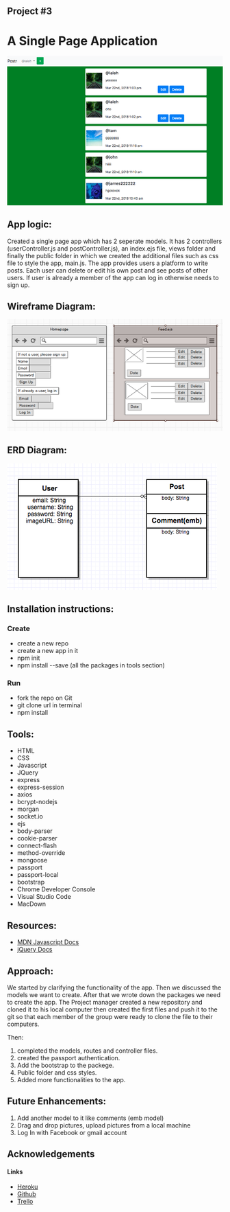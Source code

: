 ## Project #3

#    A Single Page Application  

 
 ![alt text](images/screenshot.png)  
            
           
         



  


    
 App logic:
---  
Created a single page app which has 2 seperate models. It has 2 controllers (userController.js and postController.js), an index.ejs file, views folder and finally the public folder in which we created the additional files such as css file to style the app, main.js. The app provides users a platform to write posts. Each user can delete or edit his own post and see posts of other users. If user is already a member of the app can log in otherwise needs to sign up.



  
 
Wireframe Diagram:
---
![alt text](images/wireframe.png)  
 

ERD Diagram:  
---

![alt text](images/PR3ERD.png)  
  
Installation instructions:  
--- 
### Create
* create a new repo 
* create a new app in it
* npm init
* npm install --save (all the packages in tools section) 


### Run  

* fork the repo on Git   
* git clone url in terminal  
* npm install









Tools:
---  
* HTML
* CSS
* Javascript
* JQuery
* express
* express-session  
* axios
* bcrypt-nodejs
* morgan
* socket.io  
* ejs
* body-parser
* cookie-parser
* connect-flash
* method-override
* mongoose
* passport
* passport-local
* bootstrap
* Chrome Developer Console
* Visual Studio Code
* MacDown


Resources:
---  
* [MDN Javascript Docs](https://developer.mozilla.org/en-US/docs/Web/JavaScript)  
* [jQuery Docs](https://api.jquery.com/)

Approach:
---
We started by clarifying the functionality of the app. Then we discussed the models we want to create. After that we wrote down the packages we need to create the app. The Project manager created a new repository and cloned it to his local computer then created the first files and push it to the git so that each member of the group were ready to clone the file to their computers. 

Then:

1. completed the models, routes and controller files.
1. created the passport authentication.
1. Add the bootstrap to the packege.
1. Public folder and css styles.
2. Added more functionalities to the app.
  

Future Enhancements:
---

  
1. Add another model to it like comments (emb model)
3. Drag and drop pictures, upload pictures from a local machine
1. Log In with Facebook or gmail account

Acknowledgements
---
#### Links

* [Heroku]()  
* [Github](https://github.com/lalehnastar/Project-3)  
* [Trello](https://trello.com/b/xqAA8772/project-3)

